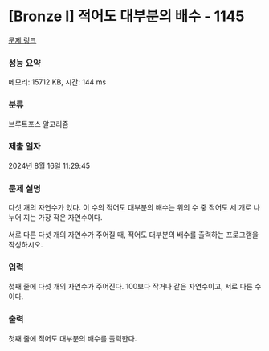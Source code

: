 # [Bronze I] 적어도 대부분의 배수 - 1145 

[문제 링크](https://www.acmicpc.net/problem/1145) 

### 성능 요약

메모리: 15712 KB, 시간: 144 ms

### 분류

브루트포스 알고리즘

### 제출 일자

2024년 8월 16일 11:29:45

### 문제 설명

<p>다섯 개의 자연수가 있다. 이 수의 적어도 대부분의 배수는 위의 수 중 적어도 세 개로 나누어 지는 가장 작은 자연수이다.</p>

<p>서로 다른 다섯 개의 자연수가 주어질 때, 적어도 대부분의 배수를 출력하는 프로그램을 작성하시오.</p>

### 입력 

 <p>첫째 줄에 다섯 개의 자연수가 주어진다. 100보다 작거나 같은 자연수이고, 서로 다른 수이다.</p>

### 출력 

 <p>첫째 줄에 적어도 대부분의 배수를 출력한다.</p>

